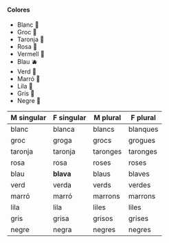 #### Colores

- Blanc 🤍
- Groc 🌼
- Taronja 🧡
- Rosa 🎀
- Vermell 🎈
- Blau 🫐
- Verd 🦎
- Marró 🧸
- Lila 🔮
- Gris 🐘
- Negre 🖤 

|M singular|F singular|M plural|F plural|
|----------|----------|--------|--------|
|blanc|blanca|blancs|blanques|
|groc|groga|grocs|grogues|
|taronja|taronja|taronges|taronges|
|rosa|rosa|roses|roses|
|blau|**blava**|blaus|blaves|
|verd|verda|verds|verdes|
|marró|marró|marrons|marrons|
|lila|lila|liles|liles|
|gris|grisa|grisos|grises|
|negre|negra|negres|negres|
